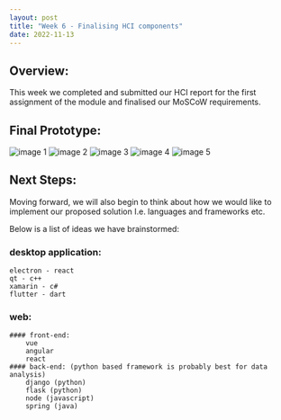```yaml
---
layout: post
title: "Week 6 - Finalising HCI components"
date: 2022-11-13
---
```


## Overview:

This week we completed and submitted our HCI report for the first assignment of the module and finalised our MoSCoW requirements.

## Final Prototype:

![image 1](/Development-Blog/assets/Blog4/final1.png)
![image 2](/Development-Blog/assets/Blog4/final2.png)
![image 3](/Development-Blog/assets/Blog4/final3.png)
![image 4](/Development-Blog/assets/Blog4/final4.png)
![image 5](/Development-Blog/assets/Blog4/final5.png)

## Next Steps:

Moving forward, we will also begin to think about how we would like to implement our proposed solution I.e. languages and frameworks etc.

Below is a list of ideas we have brainstormed:

### desktop application:

    electron - react
    qt - c++
    xamarin - c#
    flutter - dart

### web:

    #### front-end:
        vue
        angular
        react
    #### back-end: (python based framework is probably best for data analysis)
        django (python)
        flask (python)
        node (javascript)
        spring (java)
